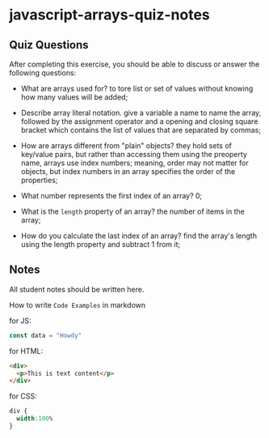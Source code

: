 # javascript-arrays-quiz-notes

## Quiz Questions

After completing this exercise, you should be able to discuss or answer the following questions:

- What are arrays used for?
to tore list or set of values without knowing how many values will be added;

- Describe array literal notation.
give a variable a name to name the array, followed by the assignment operator and a opening and closing square bracket which contains the list of values that are separated by commas;

- How are arrays different from "plain" objects?
they hold sets of key/value pairs, but rather than accessing them using the preoperty name, arrays use index numbers;
meaning, order may not matter for objects, but index numbers in an array specifies the order of the properties;

- What number represents the first index of an array?
0;

- What is the `length` property of an array?
the number of items in the array;

- How do you calculate the last index of an array?
find the array's length using the length property and subtract 1 from it;

## Notes

All student notes should be written here.


How to write `Code Examples` in markdown

for JS:
```javascript
const data = "Howdy"
```

for HTML:
```html
<div>
  <p>This is text content</p>
</div>
```

for CSS:
```css
div {
  width:100%
}
```
